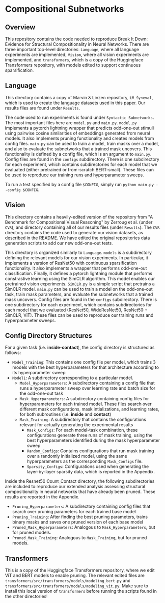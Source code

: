 # Compositional Subnetworks

## Overview
This repository contains the code needed to reproduce Break It Down: Evidence for Structural Compositionality in Neural Networks. There are three important top-level directories: `Language`, where all language experiments are implemented, `Vision`, where all vision experiments are implemented, and `transformers`, which is a copy of the Huggingface Transformers repository, with models edited to support continuous sparsification.

## Language
This directory contains a copy of Marvin & Linzen repository, `LM_Syneval`, which is used to create the language datasets used in this paper. Our results files are found under `Results`. 

The code used to run experiments is found under `Syntactic Subnetworks`. The most important files here are `model.py` and `main.py`. `model.py` implements a pytorch lightning wrapper that predicts odd-one-out stimuli using pairwise cosine similarities of embeddings generated from neural models. It also implements pruning functionality and creates models from config files.
`main.py` can be used to train a model, train masks over a model, and also to evaluate the subnetworks that a trained mask uncovers. This functionality is defined by a config file, which is an argument to `main.py`. Config files are found in the `configs` subdirectory. There is one subdirectory for each experiment, which contains subdirectories for each model that we evaluated (either pretrained or from-scratch BERT-small). These files can be used to reproduce our training runs and hyperparameter sweeps.

To run a test specified by a config file `$CONFIG`, simply run `python main.py --config $CONFIG`.
## Vision
This directory contains a heavily-edited version of the repository from "A Benchmark for Compositional Visual Reasoning" by Zerroug et al. (under `CVR`), and directory containing all of our results files (under `Results`). The `CVR` directory contains the code used to generate our vision datasets, as described in the README. We have edited the original repositories data generation scripts to add our new odd-one-out tests.

This directory is organized similarly to `Language`. `models` is a subdirectory defining the relevant models for our vision experiments. In particular, it implements a version of ResNet50 with continuous sparsification functionality. It also implements a wrapper that performs odd-one-out classification. Finally, it defines a pytorch lightning module that performs constrastive learning using the SimCLR algorithm. This model enables our pretrained vision experiments.
`SimCLR.py` is a simple script that pretrains a SimCLR model. `main.py` can be used to train a model on the odd-one-out task, train mask parameters, and evaluate the subnetworks that a trained mask uncovers. Config files are found in the `configs` subdirectory. There is one subdirectory for each experiment, which contains subdirectories for each model that we evaluated (ResNet50, WideResNet50, ResNet50 + SimCLR, ViT). These files can be used to reproduce our training runs and hyperparameter sweeps.

## Config Directory Structures
For a given task (i.e. **inside-contact**), the config directory is structured as follows:
- `Model_Training`: This contains one config file per model, which trains 3 models with the best hyperparameters for that architecture according to its hyperparameter sweep
- `Model1`: A subdirectory corresponding to a particular model.
  - `Model_Hyperparameters`: A subdirectory containing a config file that runs a hyperparameter sweep over learning rate and batch size for the odd-one-out task
  - `Mask_Hyperparameters`: A subdirectory containing config files for hyperparameters for each trained model. These files search over different mask configurations, mask intializations, and learning rates, for both subroutines (i.e. **inside** and **contact**)
  - `Mask_Training`: A subdirectory that contains the configurations relevant for actually generating the experimental results
    - `Mask_Configs`: For each model-task combination, these configurations generate three runs of mask training, using the best hyperparameters identified during the mask hyperparameter sweep
    - `Random_Configs`: Contains configurations that run mask training over a randomly initialized model, using the same hyperparameters as the corresponding `Mask_Configs` file.
    - `Sparsity_Configs`: Configurations used when generating the layer-by-layer sparsity data, which is reported in the Appendix.
    
Inside the Resnet50 Count_Contact directory, the following subdirectories are included to reproduce our extended analysis assessing structural compositionality in neural networks that have already been pruned. These results are reported in the Appendix.
  - `Pruning_Hyperparameters`: A subdirectory containing config files that search over pruning parameters for each trained base model
  - `Pruning_Training`: After finding the best pruning parameters, trains binary masks and saves one pruned version of each base model
  - `Pruned_Mask_Hyperparameters`: Analogous to `Mask_Hyperparameters`, but for pruned models.
  - `Pruned_Mask_Training`: Analogous to `Mask_Training`, but for pruned models.
## Transformers
This is a copy of the Huggingface Transformers repository, where we edit ViT and BERT models to enable pruning. The relevant edited files are `transformers/src/transformers/models/modeling_bert.py` and `transformers/src/transformers/models/modeling_vit.py`. Make sure to install this local version of `transformers` before running the scripts found in the other directories!


